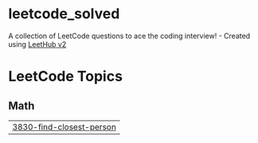 # leetcode_solved
A collection of LeetCode questions to ace the coding interview! - Created using [LeetHub v2](https://github.com/arunbhardwaj/LeetHub-2.0)

<!---LeetCode Topics Start-->
# LeetCode Topics
## Math
|  |
| ------- |
| [3830-find-closest-person](https://github.com/santhosh-103/leetcode_solved/tree/master/3830-find-closest-person) |
<!---LeetCode Topics End-->